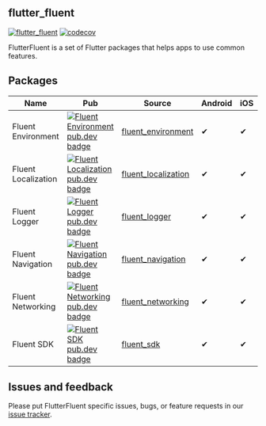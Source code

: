## flutter_fluent

[![flutter_fluent](https://github.com/aosorio-avilez/flutter_fluent/actions/workflows/main.yml/badge.svg)](https://github.com/aosorio-avilez/flutter_fluent/actions/workflows/main.yml)
[![codecov](https://codecov.io/github/aosorio-avilez/flutter_fluent/branch/main/graph/badge.svg?token=Fl66FTyup0)](https://codecov.io/github/aosorio-avilez/flutter_fluent)

FlutterFluent is a set of Flutter packages that helps apps to use common features.

## Packages

| Name | Pub | Source | Android | iOS | Web
| - | - | - | - | - | -- |
| Fluent Environment | [![Fluent Environment pub.dev badge](https://img.shields.io/pub/v/fluent_environment.svg)](https://pub.dev/packages/fluent_environment) | [fluent_environment](https://github.com/aosorio-avilez/flutter_fluent/tree/main/packages/fluent_environment) | ✔ | ✔ | ✔ |
| Fluent Localization | [![Fluent Localization pub.dev badge](https://img.shields.io/pub/v/fluent_localization.svg)](https://pub.dev/packages/fluent_localization) | [fluent_localization](https://github.com/aosorio-avilez/flutter_fluent/tree/main/packages/fluent_localization) | ✔ | ✔ | ✔ |
| Fluent Logger | [![Fluent Logger pub.dev badge](https://img.shields.io/pub/v/flutter_fluent_logger.svg)](https://pub.dev/packages/flutter_fluent_logger) | [fluent_logger](https://github.com/aosorio-avilez/flutter_fluent/tree/main/packages/fluent_logger) | ✔ | ✔ | ✔ |
| Fluent Navigation | [![Fluent Navigation pub.dev badge](https://img.shields.io/pub/v/fluent_navigation.svg)](https://pub.dev/packages/fluent_navigation) | [fluent_navigation](https://github.com/aosorio-avilez/flutter_fluent/tree/main/packages/fluent_navigation) | ✔ | ✔ | ✔ |
| Fluent Networking | [![Fluent Networking pub.dev badge](https://img.shields.io/pub/v/fluent_networking.svg)](https://pub.dev/packages/fluent_networking) | [fluent_networking](https://github.com/aosorio-avilez/flutter_fluent/tree/main/packages/fluent_networking) | ✔ | ✔ | ✔ |
| Fluent SDK | [![Fluent SDK pub.dev badge](https://img.shields.io/pub/v/fluent_sdk.svg)](https://pub.dev/packages/fluent_sdk) | [fluent_sdk](https://github.com/aosorio-avilez/flutter_fluent/tree/main/packages/fluent_sdk) | ✔ | ✔ | ✔ |

## Issues and feedback
Please put FlutterFluent specific issues, bugs, or feature requests in our [issue tracker](https://github.com/aosorio-avilez/flutter_fluent/issues/new/choose).